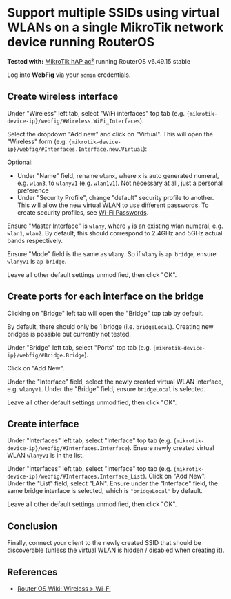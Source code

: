 # Support multiple SSIDs using virtual WLANs on a single MikroTik network device running RouterOS

**Tested with:** [MikroTik hAP ac²](https://mikrotik.com/product/hap_ac2) running RouterOS v6.49.15 stable

Log into **WebFig** via your `admin` credentials.

## Create wireless interface

Under "Wireless" left tab, select "WiFi interfaces" top tab (e.g. `{mikrotik-device-ip}/webfig/#Wireless.WiFi_Interfaces`).

Select the dropdown "Add new" and click on "Virtual". This will open the "Wireless" form (e.g. `{mikrotik-device-ip}/webfig/#Interfaces.Interface.new.Virtual`):

Optional:
- Under "Name" field, rename `wlanx`, where `x` is auto generated numeral, e.g. `wlan3`, to `wlanyv1` (e.g. `wlan1v1`). Not necessary at all, just a personal preference
- Under "Security Profile", change "default" security profile to another. This will allow the new virtual WLAN to use different passwords. To create security profiles, see [Wi-Fi Passwords](./ssid-passwords.md).

Ensure "Master Interface" is `wlany`, where `y` is an existing wlan numeral, e.g. `wlan1`, `wlan2`. By default, this should correspond to 2.4GHz and 5GHz actual bands respectively.

Ensure "Mode" field is the same as `wlany`. So if `wlany` is `ap bridge`, ensure `wlanyv1` is `ap bridge`.

Leave all other default settings unmodified, then click "OK".

## Create ports for each interface on the bridge

Clicking on "Bridge" left tab will open the "Bridge" top tab by default.

By default, there should only be 1 bridge (i.e. `bridgeLocal`). Creating new bridges is possible but currently not tested.

Under "Bridge" left tab, select "Ports" top tab (e.g. `{mikrotik-device-ip}/webfig/#Bridge.Bridge`).

Click on "Add New".

Under the "Interface" field, select the newly created virtual WLAN interface, e.g. `wlanyv1`.
Under the "Bridge" field, ensure `bridgeLocal` is selected.

Leave all other default settings unmodified, then click "OK".

## Create interface

Under "Interfaces" left tab, select "Interface" top tab (e.g. `{mikrotik-device-ip}/webfig/#Interfaces.Interface`). Ensure newly created virtual WLAN `wlanyv1` is in the list.

Under "Interfaces" left tab, select "Interface" top tab (e.g. `{mikrotik-device-ip}/webfig/#Interfaces.Interface_List`). Click on "Add New". Under the "List" field, select "LAN". Ensure under the "Interface" field, the same bridge interface is selected, which is `"bridgeLocal"` by default.

Leave all other default settings unmodified, then click "OK".

## Conclusion

Finally, connect your client to the newly created SSID that should be discoverable (unless the virtual WLAN is hidden / disabled when creating it).

## References

- [Router OS Wiki: Wireless > Wi-Fi](https://help.mikrotik.com/docs/display/ROS/WiFi)
